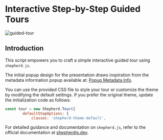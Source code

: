# Interactive Step-by-Step Guided Tours
![guided-tour](./demo.gif)
## Introduction

This script empowers you to craft a simple interactive guided tour using `shepherd.js`.

The initial popup design for the presentation draws inspiration from the metadata information popup available at:
[Popup Metadata Info](https://github.com/3liz/lizmap-javascript-scripts/blob/master/library/ui/popup_metadata_info).

You can use the provided CSS file to style your tour or customize the theme by modifying the default settings. If you prefer the original theme, update the initialization code as follows:
```javascript
const tour = new Shepherd.Tour({
        defaultStepOptions: {
            classes: 'shepherd-theme-default',
``` 

For detailed guidance and documentation on `shepherd.js`, refer to the official documentation at [shepherdjs.dev](https://shepherdjs.dev/).
